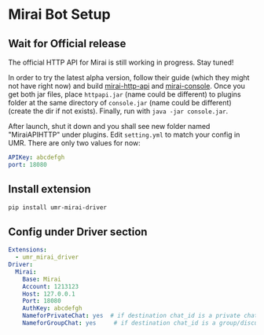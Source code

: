 # Mirai Bot Setup

## Wait for Official release

The official HTTP API for Mirai is still working in progress. Stay tuned!

In order to try the latest alpha version, follow their guide (which they might not have right now)
 and build [mirai-http-api](https://github.com/mamoe/mirai-api-http) 
 and [mirai-console](https://github.com/mamoe/mirai-console). 
 Once you get both jar files, place `httpapi.jar` (name could be different) to plugins folder at the same directory of `console.jar` (name could be different)
 (create the dir if not exists). Finally, run with `java -jar console.jar`.

 After launch, shut it down and you shall see new folder named "MiraiAPIHTTP" under plugins.
Edit `setting.yml` to match your config in UMR. There are only two values for now:

```yaml
APIKey: abcdefgh
port: 18080
```

## Install extension

```bash
pip install umr-mirai-driver
```

## Config under Driver section

```yaml
Extensions:
  - umr_mirai_driver
Driver:
  Mirai:
    Base: Mirai
    Account: 1213123
    Host: 127.0.0.1
    Port: 18080
    AuthKey: abcdefgh
    NameforPrivateChat: yes  # if destination chat_id is a private chat, show all attributes (sender name, reply to, forward from)
    NameforGroupChat: yes     # if destination chat_id is a group/discuss chat, show all attributes (sender name, reply to, forward from)
```